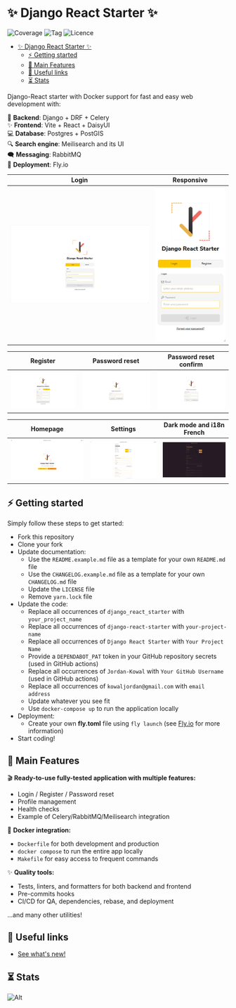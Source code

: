 # ✨ Django React Starter ✨

![Coverage](https://badgen.net/badge/coverage/%3E90%25/pink)
![Tag](https://badgen.net/badge/tag/4.1.2/orange)
![Licence](https://badgen.net/badge/licence/MIT)

- [✨ Django React Starter ✨](#-django-react-starter-)
  - [⚡ Getting started](#-getting-started)
  - [📕 Main Features](#-main-features)
  - [🔗 Useful links](#-useful-links)
  - [⏳ Stats](#-stats)

Django-React starter with Docker support for fast and easy web development with:

🥷 **Backend**: Django + DRF + Celery<br/>
✨ **Frontend**: Vite + React + DaisyUI<br/>
💻 **Database**: Postgres + PostGIS<br/>
🔍 **Search engine**: Meilisearch and its UI<br/>
🗨️ **Messaging**: RabbitMQ<br/>
🚀 **Deployment**: Fly.io<br/>

| Login                    | Responsive                         |
|--------------------------|------------------------------------|
| ![login](docs/login.png) | ![responsive](docs/responsive.png) |

| Register                       | Password reset                             | Password reset confirm                                     |
|--------------------------------|--------------------------------------------|------------------------------------------------------------|
| ![register](docs/register.png) | ![password_reset](docs/password_reset.png) | ![password_reset_confirm](docs/password_reset_confirm.png) |

| Homepage                       | Settings                       | Dark mode and i18n French            |
|--------------------------------|--------------------------------|--------------------------------------|
| ![homepage](docs/homepage.png) | ![settings](docs/settings.png) | ![french_dark](docs/french_dark.png) |

## ⚡ Getting started

Simply follow these steps to get started:

- Fork this repository
- Clone your fork
- Update documentation:
  - Use the `README.example.md` file as a template for your own `README.md` file
  - Use the `CHANGELOG.example.md` file as a template for your own `CHANGELOG.md` file
  - Update the `LICENSE` file
  - Remove `yarn.lock` file
- Update the code:
  - Replace all occurrences of `django_react_starter` with `your_project_name`
  - Replace all occurrences of `django-react-starter` with `your-project-name`
  - Replace all occurrences of `Django React Starter` with `Your Project Name`
  - Provide a `DEPENDABOT_PAT` token in your GitHub repository secrets (used in GitHub actions)
  - Replace all occurrences of `Jordan-Kowal` with `Your GitHub Username` (used in GitHub actions)
  - Replace all occurrences of `kowaljordan@gmail.com` with `email address`
  - Update whatever you see fit
  - Use `docker-compose up` to run the application locally
- Deployment:
  - Create your own **fly.toml** file using `fly launch` (see [Fly.io](https://fly.io) for more information)
- Start coding!

## 📕 Main Features

🎬 **Ready-to-use fully-tested application with multiple features:**

- Login / Register / Password reset
- Profile management
- Health checks
- Example of Celery/RabbitMQ/Meilisearch integration

🐳 **Docker integration:**

- `Dockerfile` for both development and production
- `docker compose` to run the entire app locally
- `Makefile` for easy access to frequent commands

✨ **Quality tools:**

- Tests, linters, and formatters for both backend and frontend
- Pre-commits hooks
- CI/CD for QA, dependencies, rebase, and deployment

...and many other utilities!

## 🔗 Useful links

- [See what's new!](CHANGELOG.md)

## ⏳ Stats

![Alt](https://repobeats.axiom.co/api/embed/636ef281fb17ad5500a0e7992289e4f55e0ac135.svg "Repobeats analytics image")
